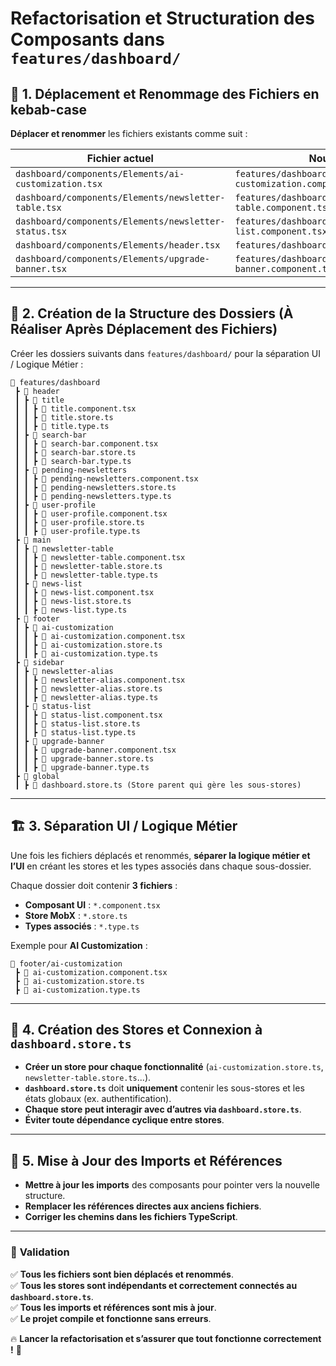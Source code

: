 # Refactorisation et Structuration des Composants dans `features/dashboard/`

## 📂 1. Déplacement et Renommage des Fichiers en kebab-case

**Déplacer et renommer** les fichiers existants comme suit :

| Fichier actuel | Nouveau chemin |
|---------------|---------------|
| `dashboard/components/Elements/ai-customization.tsx` | `features/dashboard/footer/ai-customization.component.tsx` |
| `dashboard/components/Elements/newsletter-table.tsx` | `features/dashboard/main/newsletter-table.component.tsx` |
| `dashboard/components/Elements/newsletter-status.tsx` | `features/dashboard/sidebar/status-list.component.tsx` |
| `dashboard/components/Elements/header.tsx` | `features/dashboard/header/title.component.tsx` |
| `dashboard/components/Elements/upgrade-banner.tsx` | `features/dashboard/sidebar/upgrade-banner.component.tsx` |

---

## 📜 2. Création de la Structure des Dossiers (À Réaliser Après Déplacement des Fichiers)

Créer les dossiers suivants dans `features/dashboard/` pour la séparation UI / Logique Métier :

```
📂 features/dashboard
 ┣ 📂 header
 ┃ ┣ 📂 title
 ┃ ┃ ┣ 📜 title.component.tsx
 ┃ ┃ ┣ 📜 title.store.ts
 ┃ ┃ ┣ 📜 title.type.ts
 ┃ ┣ 📂 search-bar
 ┃ ┃ ┣ 📜 search-bar.component.tsx
 ┃ ┃ ┣ 📜 search-bar.store.ts
 ┃ ┃ ┣ 📜 search-bar.type.ts
 ┃ ┣ 📂 pending-newsletters
 ┃ ┃ ┣ 📜 pending-newsletters.component.tsx
 ┃ ┃ ┣ 📜 pending-newsletters.store.ts
 ┃ ┃ ┣ 📜 pending-newsletters.type.ts
 ┃ ┣ 📂 user-profile
 ┃ ┃ ┣ 📜 user-profile.component.tsx
 ┃ ┃ ┣ 📜 user-profile.store.ts
 ┃ ┃ ┣ 📜 user-profile.type.ts
 ┣ 📂 main
 ┃ ┣ 📂 newsletter-table
 ┃ ┃ ┣ 📜 newsletter-table.component.tsx
 ┃ ┃ ┣ 📜 newsletter-table.store.ts
 ┃ ┃ ┣ 📜 newsletter-table.type.ts
 ┃ ┣ 📂 news-list
 ┃ ┃ ┣ 📜 news-list.component.tsx
 ┃ ┃ ┣ 📜 news-list.store.ts
 ┃ ┃ ┣ 📜 news-list.type.ts
 ┣ 📂 footer
 ┃ ┣ 📂 ai-customization
 ┃ ┃ ┣ 📜 ai-customization.component.tsx
 ┃ ┃ ┣ 📜 ai-customization.store.ts
 ┃ ┃ ┣ 📜 ai-customization.type.ts
 ┣ 📂 sidebar
 ┃ ┣ 📂 newsletter-alias
 ┃ ┃ ┣ 📜 newsletter-alias.component.tsx
 ┃ ┃ ┣ 📜 newsletter-alias.store.ts
 ┃ ┃ ┣ 📜 newsletter-alias.type.ts
 ┃ ┣ 📂 status-list
 ┃ ┃ ┣ 📜 status-list.component.tsx
 ┃ ┃ ┣ 📜 status-list.store.ts
 ┃ ┃ ┣ 📜 status-list.type.ts
 ┃ ┣ 📂 upgrade-banner
 ┃ ┃ ┣ 📜 upgrade-banner.component.tsx
 ┃ ┃ ┣ 📜 upgrade-banner.store.ts
 ┃ ┃ ┣ 📜 upgrade-banner.type.ts
 ┣ 📂 global
 ┃ ┣ 📜 dashboard.store.ts (Store parent qui gère les sous-stores)
```

---

## 🏗 3. Séparation UI / Logique Métier

Une fois les fichiers déplacés et renommés, **séparer la logique métier et l’UI** en créant les stores et les types associés dans chaque sous-dossier.

Chaque dossier doit contenir **3 fichiers** :

- **Composant UI** : `*.component.tsx`
- **Store MobX** : `*.store.ts`
- **Types associés** : `*.type.ts`

Exemple pour **AI Customization** :

```
📂 footer/ai-customization
 ┣ 📜 ai-customization.component.tsx
 ┣ 📜 ai-customization.store.ts
 ┣ 📜 ai-customization.type.ts
```

---

## 🔗 4. Création des Stores et Connexion à `dashboard.store.ts`

- **Créer un store pour chaque fonctionnalité** (`ai-customization.store.ts`, `newsletter-table.store.ts`...).  
- **`dashboard.store.ts`** doit **uniquement** contenir les sous-stores et les états globaux (ex. authentification).  
- **Chaque store peut interagir avec d’autres via `dashboard.store.ts`**.  
- **Éviter toute dépendance cyclique entre stores**.  

---

## 🔄 5. Mise à Jour des Imports et Références

- **Mettre à jour les imports** des composants pour pointer vers la nouvelle structure.  
- **Remplacer les références directes aux anciens fichiers**.  
- **Corriger les chemins dans les fichiers TypeScript**.  

---

### 📌 **Validation**

✅ **Tous les fichiers sont bien déplacés et renommés**.  
✅ **Tous les stores sont indépendants et correctement connectés au `dashboard.store.ts`**.  
✅ **Tous les imports et références sont mis à jour**.  
✅ **Le projet compile et fonctionne sans erreurs**.  

🔥 **Lancer la refactorisation et s’assurer que tout fonctionne correctement !** 🚀
